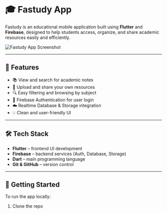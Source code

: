# 🎓 Fastudy App

Fastudy is an educational mobile application built using **Flutter** and **Firebase**, designed to help students access, organize, and share academic resources easily and efficiently.

![Fastudy App Screenshot](images/fastudy_screenshot.png) <!-- ← غير المسار لو عندك صورة تانية -->

---

## 📱 Features

- 📚 View and search for academic notes
- 📝 Upload and share your own resources
- 🔍 Easy filtering and browsing by subject
- 🔐 Firebase Authentication for user login
- ☁️ Realtime Database & Storage integration
- 💡 Clean and user-friendly UI

---

## 🛠️ Tech Stack

- **Flutter** – frontend UI development  
- **Firebase** – backend services (Auth, Database, Storage)  
- **Dart** – main programming language  
- **Git & GitHub** – version control

---

## 🚀 Getting Started

To run the app locally:

1. Clone the repo  

